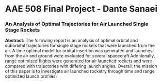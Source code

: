 # AAE 508 Final Project - Dante Sanaei
### An Analysis of Optimal Trajectories for Air Launched Single Stage Rockets
__Abstract:__
 The following report is an analysis of optimal orbital and suborbital trajectories for single stage rockets that were launched from the air. A time optimal model for orbital insertion was generated and launches from the air and ground were evaluated for several spacecraft.Additionally, range optimized flights were generated for air launched rockets and were compared with trajectories with differing launch angles. Overall, the mission of this paper is to investigate air launched rocketry through time and range optimized launch profiles. 